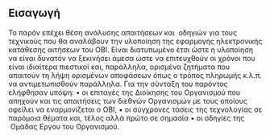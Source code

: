 ## Εισαγωγή

Το παρόν επέχει θέση ανάλυσης απαιτήσεων και  οδηγιών για τους τεχνικούς που θα αναλάβουν την υλοποίηση της εφαρμογής ηλεκτρονικής
κατάθεσης αιτήσεων του ΟΒΙ. Είναι διατυπωμένο έτσι ώστε η υλοποίηση να είναι δυνατόν να ξεκινήσει άμεσα ώστε να επιτευχθούν οι χρόνοι που είναι ιδιαίτερα πιεστικοί και, παράλληλα, ορισμένα ζητήματα που απαιτούν τη λήψη ορισμένων αποφάσεων όπως ο τρόπος πληρωμής κ.λ.π. να αντιμετωπισθούν παράλληλα. 
Για την σύνταξη του παρόντος ελήφθησαν υπόψη:
    • οι επιταγές της Διοίκησης του Οργανισμού που απηχούν και τις απαιτήσεις των διεθνών Οργανισμών με τους οποίους οφείλει να εναρμονίζεται ο ΟΒΙ,
    • οι σύγχρονες τάσεις της τεχνολογίας σε παρόμοια θέματα και, τέλος αλλά πρώτο σε σημασία 
    • οι οδηγίες της  Ομάδας Εργου του Οργανισμού.  
    

